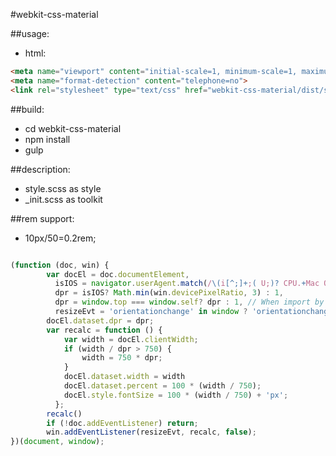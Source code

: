 #webkit-css-material

##usage:
+ html:
```html
<meta name="viewport" content="initial-scale=1, minimum-scale=1, maximum-scale=1, user-scalable=no, width=device-width">
<meta name="format-detection" content="telephone=no">
<link rel="stylesheet" type="text/css" href="webkit-css-material/dist/style.css"/>
```

##build:
+ cd webkit-css-material
+ npm install 
+ gulp

##description:
+ style.scss as style
+ _init.scss as toolkit

##rem support:
+ 10px/50=0.2rem;

```javascript

(function (doc, win) {
        var docEl = doc.documentElement,
          isIOS = navigator.userAgent.match(/\(i[^;]+;( U;)? CPU.+Mac OS X/),
          dpr = isIOS? Math.min(win.devicePixelRatio, 3) : 1,
          dpr = window.top === window.self? dpr : 1, // When import by iframe,prevent scale.
          resizeEvt = 'orientationchange' in window ? 'orientationchange' : 'resize';
        docEl.dataset.dpr = dpr;
        var recalc = function () {
            var width = docEl.clientWidth;
            if (width / dpr > 750) {
                width = 750 * dpr;
            }
            docEl.dataset.width = width
            docEl.dataset.percent = 100 * (width / 750);
            docEl.style.fontSize = 100 * (width / 750) + 'px';
          };
        recalc()
        if (!doc.addEventListener) return;
        win.addEventListener(resizeEvt, recalc, false);
})(document, window);

```
